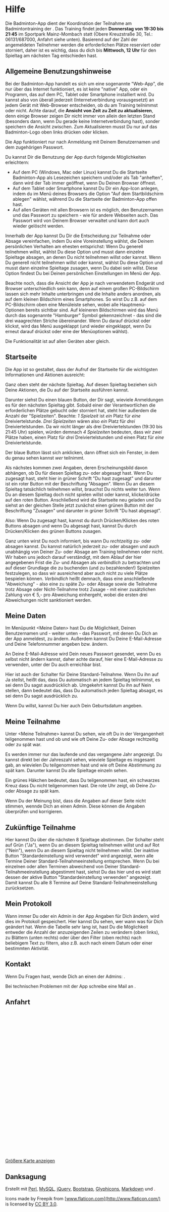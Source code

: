 <!-- markdownlint-disable-file MD033 -->

Hilfe
=====

Die Badminton-App dient der Koordination der Teilnahme am Badmintontraining der <!-- Organisation -->. Das Training findet jeden **Donnerstag von 19:30 bis 21:45** im Sportpark Mainz-Mombach statt (Obere Kreuzstraße 30, Tel.: 06131/687000, Anfahrt siehe unten). Basierend auf der Zahl der angemeldeten Teilnehmer werden die erforderlichen Plätze reserviert oder storniert, daher ist es wichtig, dass du dich bis **Mittwoch, 12 Uhr** für den Spieltag am nächsten Tag entschieden hast.

Allgemeine Benutzungshinweise
-----------------------------

Bei der Badminton-App handelt es sich um eine sogenannte "Web-App", die nur über das Internet funktioniert, es ist keine "native" App, oder ein Programm, das auf dem PC, Tablet oder Smartphone installiert wird. Du kannst also von überall jederzeit (Internetverbindung vorausgesetzt) an jedem Gerät mit Web-Browser entscheiden, ob du am Training teilnimmst oder nicht. Achte darauf, die **Ansicht von Zeit zu Zeit zu aktualisieren**, denn einige Browser zeigen Dir nicht immer von allein den letzten Stand (besonders dann, wenn Du gerade keine Internetverbindung hast), sonder speichern die Ansicht zwischen. Zum Aktualisieren musst Du nur auf das Badminton-Logo oben links drücken oder klicken.

Die App funktioniert nur nach Anmeldung mit Deinem Benutzernamen und dem zugehörigen Passwort.

Du kannst Dir die Benutzung der App durch folgende Möglichkeiten erleichtern:

- Auf dem PC (Windows, Mac oder Linux) kannst Du die Startseite Badminton-App als Lesezeichen speichern und/oder als Tab "anheften", dann wird der Tab immer geöffnet, wenn Du Deinen Browser öffnest.
- Auf dem Tablet oder Smartphone kannst Du Dir ein App-Icon anlegen, indem du im Menü deines Browsers die Option "Auf dem Startbildschirm ablegen" wählst, während Du die Startseite der Badminton-App offen hast.
- Auf allen Geräten mit allen Browsern ist es möglich, den Benutzernamen und das Passwort zu speichern - wie für andere Webseiten auch. Das Passwort wird von Deinem Browser verwaltet und kann dort auch wieder gelöscht werden.

Innerhalb der App kannst Du Dir die Entscheidung zur Teilnahme oder Absage vereinfachen, indem Du eine Voreinstellung wählst, die Deinem persönlichen Verhalten am ehesten entsprichst: Wenn Du generell teilnehmen willst, wählst Du diese Option und musst dann einzelne Spieltage absagen, an denen Du nicht teilnehmen willst oder kannst. Wenn Du generell nicht teilnehmen willst oder kannst, wählst Du diese Option und musst dann einzelne Spieltage zusagen, wenn Du dabei sein willst. Diese Option findest Du bei Deinen persönlichen Einstellungen im Menü der App.

Beachte noch, dass die Ansicht der App je nach verwendetem Endgerät und Browser unterschiedlich sein kann, denn auf einem großen PC-Bildschirm lassen sich mehr Inhalte unterbringen und die Inhalte anders anordnen, als auf dem kleinen Bildschirm eines Smartphones. So wirst Du z.B. auf dem PC-Bildschirm oben eine Menüleiste sehen, wobei alle Hauptmenü-Optionen bereits sichtbar sind. Auf kleineren Bildschirmen wird das Menü durch das sogenannte "Hamburger" Symbol gekennzeichnet - das sind die drei waagrechten Striche übereinander. Wenn Du darauf drückst oder klickst, wird das Menü ausgeklappt (und wieder eingeklappt, wenn Du erneut darauf drückst oder eine der Menüoptionen wählst).

Die Funktionalität ist auf allen Geräten aber gleich.

Startseite
----------

Die App ist so gestaltet, dass der Aufruf der Startseite für die wichtigsten Informationen und Aktionen ausreicht:

Ganz oben steht der nächste Spieltag. Auf diesen Spieltag beziehen sich Deine Aktionen, die Du auf der Startseite ausführen kannst.

Darunter siehst Du einen blauen Button, der Dir sagt, wieviele Anmeldungen es für den nächsten Spieltag gibt. Sobald einer der Verantwortlichen die erforderlichen Plätze gebucht oder storniert hat, steht hier außerdem die Anzahl der "Spielzeiten". Beachte: *1 Spielzeit* ist *ein* Platz für *eine* Dreiviertelstunde. *Drei Spielzeiten* wären also *ein* Platz für *drei* Dreiviertelstunden. Da wir nicht länger als drei Dreiviertelstunden (19:30 bis 21:45 Uhr) spielen, würden demnach *4 Spielzeiten* bedeuten, dass wir *zwei* Plätze haben, einen Platz für *drei* Dreiviertelstunden und einen Platz für *eine* Dreiviertelstunde.

Der blaue Button lässt sich anklicken, dann öffnet sich ein Fenster, in dem du genau sehen kannst *wer* teilnimmt.

Als nächstes kommen zwei Angaben, deren Erscheinungsbild davon abhängen, ob Du für diesen Spieltag zu- oder abgesagt hast. Wenn Du zugesagt hast, steht hier in grüner Schrift "Du hast zugesagt" und darunter ist ein roter Button mit der Beschriftung "Absagen". Wenn Du an diesem Spieltag tatsächlich teilnehmen willst, brauchst Du nichts weiter tun. Wenn Du an diesem Spieltag doch nicht spielen willst oder kannst, klicke/drücke auf den roten Button. Anschließend wird die Startseite neu geladen und Du siehst an der gleichen Stelle jetzt zunächst einen grünen Button mit der Beschriftung "Zusagen" und darunter in grüner Schrift "Du hast abgesagt".

Also: Wenn Du zugesagt hast, kannst du durch Drücken/Klicken des roten Buttons absagen und wenn Du abgesagt hast, kannst Du durch Drücken/Klicken des grünen Buttons zusagen.

Ganz unten wirst Du noch informiert, bis wann Du *rechtzeitig* zu- oder absagen kannst. Du kannst natürlich jederzeit zu- oder absagen und auch unabhängig von Deiner Zu- oder Absage am Training teilnehmen oder nicht. Wir haben uns jedoch darauf verständigt, mit dem Ablauf der hier angegebenen Frist die Zu- und Absagen als *verbindlich* zu betrachten und auf dieser Grundlage die zu buchenden (und zu bezahlenden!) Spielzeiten festzulegen, so dass wir ausreichend aber auch nicht zu viele Plätze bespielen können. *Verbindlich* heißt demnach, dass eine anschließende "Abweichung" - also eine zu späte Zu- oder Absage sowie die Teilnahme trotz Absage oder Nicht-Teilnahme trotz Zusage - mit einer zusätzlichen Zahlung von € 5,- pro Abweichung einhergeht, wobei die ersten drei Abweichungen nicht sanktioniert werden.

Meine Daten
-----------

Im Menüpunkt &lt;Meine Daten&gt; hast Du die Möglichkeit, Deinen Benutzernamen und - weiter unten - das Passwort, mit denen Du Dich an der App anmeldest, zu ändern. Außerdem kannst Du Deine E-Mail-Adresse und Deine Telefonnummer angeben bzw. ändern.

An Deine E-Mail-Adresse wird Dein neues Passwort gesendet, wenn Du es selbst nicht ändern kannst, daher achte darauf, hier eine E-Mail-Adresse zu verwenden, unter der Du auch erreichbar bist.

Hier ist auch der Schalter für Deine Standard-Teilnahme. Wenn Du ihn auf Ja stellst, heißt das, dass Du automatisch an jedem Spieltag teilnimmst, es sei denn Du sagst ausdrücklich ab. Umgekehrt kannst Du ihn auf Nein stellen, dann bedeutet das, dass Du automatisch jeden Spieltag absagst, es sei denn Du sagst ausdrücklich zu.

Wenn Du willst, kannst Du hier auch Dein Geburtsdatum angeben.

Meine Teilnahme
---------------

Unter &lt;Meine Teilnahme&gt; kannst Du sehen, wie oft Du in der Vergangenheit teilgenommen hast und ob und wie oft Deine Zu- oder Absage rechtzeitig oder zu spät war.

Es werden immer nur das laufende und das vergangene Jahr angezeigt. Du kannst direkt bei der Jahreszahl sehen, wieviele Spieltage es insgesamt gab, an wievielen Du teilgenommen hast und wie oft Deine Abstimmung zu spät kam. Darunter kannst Du alle Spieltage einzeln sehen.

Ein grünes Häkchen bedeutet, dass Du teilgenommen hast, ein schwarzes Kreuz dass Du nicht teilgenommen hast. Die rote Uhr zeigt, ob Deine Zu- oder Absage zu spät kam.

Wenn Du der Meinung bist, dass die Angaben auf dieser Seite nicht stimmen, wennde Dich an einen Admin. Diese können die Angaben überprüfen und korrigieren.

Zukünftige Teilnahme
--------------------

Hier kannst Du über die nächsten 8 Spieltage abstimmen. Der Schalter steht auf Grün ("Ja"), wenn Du an diesem Spieltag teilnehmen willst und auf Rot ("Nein"), wenn Du an diesem Spieltag nicht teilnehmen willst. Der inaktive Button "Standardeinstellung wird verwendet" wird angezeigt, wenn alle Termine Deiner Standard-Teilnahmeeinstellung entsprechen. Wenn Du bei einzelnen oder allen Terminen abweichend von Deiner Standard-Teilnahmeeinstellung abgestimmt hast, siehst Du das hier und es wird statt dessen der aktive Button "Standardeinstellung verwenden" angezeigt. Damit kannst Du alle 8 Termine auf Deine Standard-Teilnahmeeinstellung zurücksetzen.

Mein Protokoll
--------------

Wann immer Du oder ein Admin in der App Angaben für Dich ändern, wird dies im Protokoll gespeichert. Hier kannst Du sehen, wer wann was für Dich geändert hat. Wenn die Tabelle sehr lang ist, hast Du die Möglichkeit entweder die Anzahl der anzuzeigenden Zeilen zu verändern (oben links), zu Blättern (unten rechts) oder über den Filter (oben rechts) nach beliebigem Text zu filtern, also z.B. auch nach einem Datum oder einer bestimmten Aktivität.

Kontakt
-------

Wenn Du Fragen hast, wende Dich an einen der Admins: <!-- Admins -->.

Bei technischen Problemen mit der App schreibe eine Mail an <!-- AppMail -->.

Anfahrt
-------

<iframe width="100%" frameborder="0" id="OSMap" src="" height="450px"></iframe>

[Größere Karte anzeigen](<http://www.openstreetmap.org/?mlat=50.01242&mlon=8.21623#map=17/50.01242/8.21623>)

Danksagung
----------

Erstellt mit [Perl](http://www.perl.org/), [MySQL](http://dev.mysql.com/), [jQuery](http://jquery.com/), [Bootstrap](http://getbootstrap.com/), [Glyphicons](http://glyphicons.com/), [Markdown](http://daringfireball.net/projects/markdown/) und <span style="color: red;" class="glyphicon glyphicon-heart small" />.

Icons made by Freepik from [www.flaticon.com](http://www.flaticon.com/) is licensed by [CC BY 3.0](http://creativecommons.org/licenses/by/3.0/ "Creative Commons BY 3.0").
